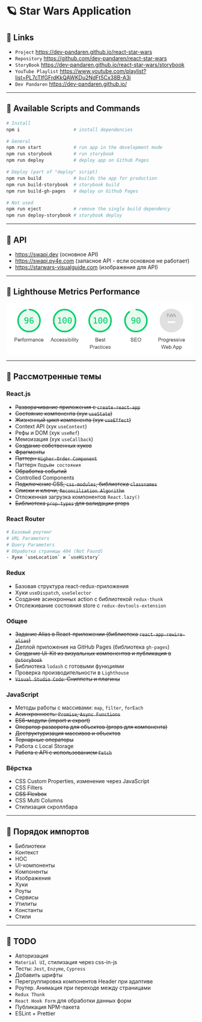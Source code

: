 # 🪐 Star Wars Application

## 🐧 Links
- `Project` https://dev-pandaren.github.io/react-star-wars
- `Repository` https://github.com/dev-pandaren/react-star-wars
- `StoryBook` https://dev-pandaren.github.io/react-star-wars/storybook
- `YouTube Playlist` https://www.youtube.com/playlist?list=PL7cTIfGFrdKkQAWKDu2NdFt5Cx38B-A3i
- `Dev Pandaren` https://dev-pandaren.github.io/

---

## 🐶 Available Scripts and Commands

```bash
# Install
npm i                    # install dependencies
```

```bash
# General
npm run start            # run app in the development mode
npm run storybook        # run storybook
npm run deploy           # deploy app on Github Pages
```

```bash
# Deploy (part of "deploy" script)
npm run build            # builds the app for production
npm run build-storybook  # storybook build
npm run build-gh-pages   # deploy on Github Pages
```

```bash
# Not used
npm run eject            # remove the single build dependency
npm run deploy-storybook # storybook deploy
```

---

## 🦄 API
- https://swapi.dev (основное API)
- https://swapi.py4e.com (запасное API - если основное не работает)
- https://starwars-visualguide.com (изображения для API)


---


## 🐗 Lighthouse Metrics Performance
<img src="src/_temp/readme/lighthouse.png" width="500px" />

---

## 🐼 Рассмотренные темы

### React.js
- ~~Разворачивание приложения с `create-react-app`~~
- ~~Состояние компонента (хук `useState`)~~
- ~~Жизненный цикл компонента (хук `useEffect`)~~
- Context API (хук `useContext`)
- Рефы и DOM (хук `useRef`)
- Мемоизация (хук `useCallback`)
- ~~Создание собственных хуков~~
- ~~Фрагменты~~
- ~~Паттерн `Higher-Order Component`~~
- Паттерн `Подъём состояния`
- ~~Обработка событий~~
- Controlled Components
- ~~Подключение CSS, `css-modules`, библиотека `classnames`~~
- ~~Списки и ключи, `Reconciliation Algorithm`~~
- Отложенная загрузка компонентов `React.lazy()`
- ~~Библиотека `prop-types` для валидации props~~

### React Router
```bash
# Базовый роутинг
# URL Parameters
# Query Parameters
# Обработка страницы 404 (Not Found)
- Хуки `useLocation` и `useHistory`
```

### Redux
- Базовая структура react-redux-приложения
- Хуки `useDispatch`, `useSelector`
- Создание асинхронных action с библиотекой `redux-thunk`
- Отслеживание состояния store с `redux-devtools-extension`

### Общее
- ~~Задание Alias в React-приложении (библиотека `react-app-rewire-alias`)~~
- Деплой приложения на GitHub Pages (библиотека `gh-pages`)
- ~~Создание Ui-Kit из визуальных компонентов и публикация в `@storybook`~~
- Библиотека `lodash` с готовыми функциями
- Проверка производительности в `Lighthouse`
- ~~`Visual Studio Code`. Сниппеты и плагины~~

### JavaScript
- Методы работы с массивами: `map`, `filter`, `forEach`
- ~~Асинхронность: `Promise`, `Async Functions`~~
- ~~ES6-модули (import и export)~~
- ~~Оператор разворота для объектов (props для компонента)~~
- ~~Деструктуризация массивов и объектов~~
- ~~Тернарные операторы~~
- Работа с Local Storage
- ~~Работа с API с использованием `Fetch`~~

### Вёрстка
- CSS Custom Properties, изменение через JavaScript
- CSS Filters
- ~~CSS Flexbox~~
- CSS Multi Columns
- Стилизация скроллбара

---

## 🐣 Порядок импортов
- Библиотеки
- Контекст
- HOC
- UI-компоненты
- Компоненты
- Изображения
- Хуки
- Роуты
- Сервисы
- Утилиты
- Константы
- Стили

---

## 🐨 TODO
- Авторизация
- `Material UI`, стилизация через css-in-js
- Тесты: `Jest`, `Enzyme`, `Cypress`
- Добавить шрифты
- Перегруппировка компонентов Header при адаптиве
- Роутер. Анимация при переходе между страницами
- `Redux Thunk`
- `React Hook Form` для обработки данных форм
- Публикация NPM-пакета
- ESLint + Prettier
